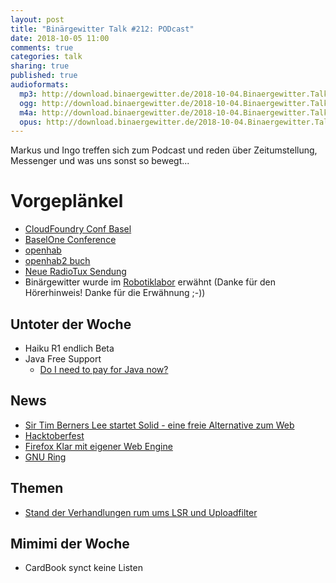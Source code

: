 ```yaml
---
layout: post
title: "Binärgewitter Talk #212: PODcast"
date: 2018-10-05 11:00
comments: true
categories: talk
sharing: true
published: true
audioformats:
  mp3: http://download.binaergewitter.de/2018-10-04.Binaergewitter.Talk.212.mp3
  ogg: http://download.binaergewitter.de/2018-10-04.Binaergewitter.Talk.212.ogg
  m4a: http://download.binaergewitter.de/2018-10-04.Binaergewitter.Talk.212.m4a
  opus: http://download.binaergewitter.de/2018-10-04.Binaergewitter.Talk.212.opus
---
```

Markus und Ingo treffen sich zum Podcast und reden über Zeitumstellung, Messenger und was uns sonst so bewegt...

# Vorgeplänkel

- [CloudFoundry Conf Basel](https://www.cloudfoundry.org/event/eusummit2018/)
- [BaselOne Conference](https://baselone.ch/index.html)
- [openhab ](https://www.openhab.org)
- [openhab2 buch](https://amzn.to/2NpYrYL)
- [Neue RadioTux Sendung](https://www.radiotux.de/index.php?/archives/8044-RadioTux-Sendung-September-2018.html)
- Binärgewitter wurde im [Robotiklabor](https://www.robotiklabor.de/rl092/) erwähnt (Danke für den Hörerhinweis! Danke für die Erwähnung ;-))

## Untoter der Woche
- Haiku R1 endlich Beta
- Java  Free Support
  * [Do I need to pay for Java now?](https://dev.karakun.com/java/2018/06/25/java-releases.html)

## News

- [Sir Tim Berners Lee startet Solid - eine freie Alternative zum Web](https://www.pro-linux.de/news/1/26354/solid-web-erfinder-startet-freie-web-plattform.html
)
- [Hacktoberfest](https://blog.github.com/2018-09-24-hacktoberfest-is-back-and-celebrating-its-fifth-year/)
- [Firefox Klar mit eigener Web Engine](https://www.pro-linux.de/news/1/26360/firefox-klar-70-mit-firefox-web-engine.html)
- [GNU Ring](https://ring.cx/)

## Themen

- [Stand der Verhandlungen rum ums LSR und Uploadfilter](https://juliareda.eu/2018/10/geheime-verhandlungen-urheberrechtsreform/)

## Mimimi der Woche
- CardBook synct keine Listen



